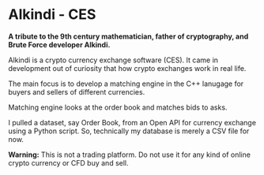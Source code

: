 # Alkindi - CES

**A tribute to the 9th century mathematician, father of cryptography, and Brute Force developer Alkindi.**

Alkindi is a crypto currency exchange software (CES). It came in development out of curiosity that how crypto exchanges work in real life.

The main focus is to develop a matching engine in the C++ lanugage for buyers and sellers of different currencies.

Matching engine looks at the order book and matches bids to asks.

I pulled a dataset, say Order Book, from an Open API for currency exchange using a Python script. So, technically my database is merely a CSV file for now.

**Warning:** This is not a trading platform. Do not use it for any kind of online crypto currency or CFD buy and sell.
